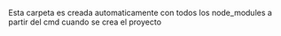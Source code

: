 Esta carpeta es creada automaticamente con todos los node_modules a partir del cmd cuando se crea el proyecto
